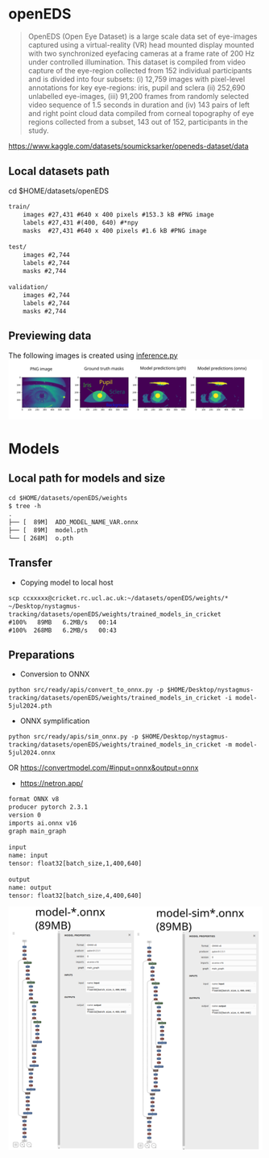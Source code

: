 # openEDS
> OpenEDS (Open Eye Dataset) is a large scale data set of eye-images captured using a virtual-reality (VR) head mounted display mounted with two synchronized eyefacing cameras at a frame rate of 200 Hz under controlled illumination.
> This dataset is compiled from video capture of the eye-region collected from 152 individual participants and is divided into four subsets: 
	(i) 12,759 images with pixel-level annotations for key eye-regions: iris, pupil and sclera 
	(ii) 252,690 unlabelled eye-images, 
	(iii) 91,200 frames from randomly selected video sequence of 1.5 seconds in duration and 
	(iv) 143 pairs of left and right point cloud data compiled from corneal topography of eye regions collected from a subset, 143 out of 152, participants in the study.

https://www.kaggle.com/datasets/soumicksarker/openeds-dataset/data

## Local datasets path
cd $HOME/datasets/openEDS

```
train/
	images #27,431 #640 x 400 pixels #153.3 kB #PNG image
	labels #27,431 #(400, 640) #*npy
	masks  #27,431 #640 x 400 pixels #1.6 kB #PNG image

test/
	images #2,744
	labels #2,744
	masks #2,744

validation/
	images #2,744
	labels #2,744
	masks #2,744
```

## Previewing data
The following images is created using [inference.py](../../src/ready/apis/inference.py)
![figs](../../docs/figs/openEDS-dataset-models.svg)


# Models

## Local path for models and size
```
cd $HOME/datasets/openEDS/weights
$ tree -h
.
├── [  89M]  ADD_MODEL_NAME_VAR.onnx
├── [  89M]  model.pth
└── [ 268M]  o.pth
```

## Transfer 
* Copying model to local host
```
scp ccxxxxx@cricket.rc.ucl.ac.uk:~/datasets/openEDS/weights/* ~/Desktop/nystagmus-tracking/datasets/openEDS/weights/trained_models_in_cricket
#100%   89MB   6.2MB/s   00:14 
#100%  268MB   6.2MB/s   00:43
```

## Preparations
* Conversion to ONNX
```
python src/ready/apis/convert_to_onnx.py -p $HOME/Desktop/nystagmus-tracking/datasets/openEDS/weights/trained_models_in_cricket -i model-5jul2024.pth
```

* ONNX symplification
```
python src/ready/apis/sim_onnx.py -p $HOME/Desktop/nystagmus-tracking/datasets/openEDS/weights/trained_models_in_cricket -m model-5jul2024.onnx
```
OR https://convertmodel.com/#input=onnx&output=onnx

* https://netron.app/

```
format ONNX v8
producer pytorch 2.3.1
version 0
imports ai.onnx v16
graph main_graph

input
name: input
tensor: float32[batch_size,1,400,640]

output
name: output
tensor: float32[batch_size,4,400,640]
```

![figs](../../docs/figs/models-at-neutronapp.svg)





